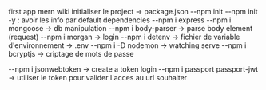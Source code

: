first app mern 
wiki
initialiser le project -> package.json
--npm init 
--npm init -y : avoir les info par default 
dependencies 
--npm i express
--npm i mongoose -> db manipulation 
--npm i body-parser -> parse body element (request)
--npm i morgan -> login 
--npm i detenv -> fichier de variable d'environnement -> .env 
--npm i -D nodemon  ->  watching serve 
--npm i bcryptjs -> criptage de mots de passe 




--npm i jsonwebtoken -> create a token login 
--npm i passport passport-jwt -> utiliser le token pour valider l'acces au url souhaiter

